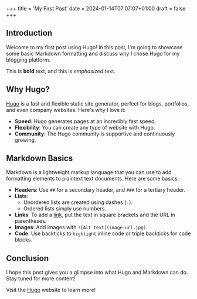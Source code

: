 +++
title = 'My First Post'
date = 2024-01-14T07:07:07+01:00
draft = false
+++

## Introduction

Welcome to my first post using Hugo! In this post, I'm going to showcase some basic Markdown formatting and discuss why I chose Hugo for my blogging platform.

This is **bold** text, and this is _emphasized_ text.

## Why Hugo?

[Hugo](https://gohugo.io) is a fast and flexible static site generator, perfect for blogs, portfolios, and even company websites. Here's why I love it:

- **Speed**: Hugo generates pages at an incredibly fast speed.
- **Flexibility**: You can create any type of website with Hugo.
- **Community**: The Hugo community is supportive and continuously growing.

## Markdown Basics

Markdown is a lightweight markup language that you can use to add formatting elements to plaintext text documents. Here are some basics:

- **Headers**: Use `##` for a secondary header, and `###` for a tertiary header.
- **Lists**:
  - Unordered lists are created using dashes (`-`).
  - Ordered lists simply use numbers.
- **Links**: To add a [link](#), put the text in square brackets and the URL in parentheses.
- **Images**: Add images with `![Alt text](image-url.jpg)`.
- **Code**: Use backticks to `highlight` inline code or triple backticks for code blocks.

## Conclusion

I hope this post gives you a glimpse into what Hugo and Markdown can do. Stay tuned for more content!

Visit the [Hugo](https://gohugo.io) website to learn more!
